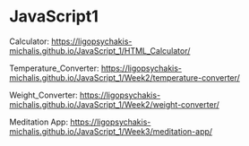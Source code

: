 # JavaScript1
Calculator: https://ligopsychakis-michalis.github.io/JavaScript_1/HTML_Calculator/

Temperature_Converter: https://ligopsychakis-michalis.github.io/JavaScript_1/Week2/temperature-converter/

Weight_Converter: https://ligopsychakis-michalis.github.io/JavaScript_1/Week2/weight-converter/

Meditation App: https://ligopsychakis-michalis.github.io/JavaScript_1/Week3/meditation-app/
